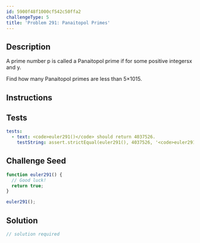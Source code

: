 ```yaml
---
id: 5900f48f1000cf542c50ffa2
challengeType: 5
title: 'Problem 291: Panaitopol Primes'
---
```


## Description
<section id='description'>
A prime number p is called a Panaitopol prime if  for some positive integersx and y.


Find how many Panaitopol primes are less than 5×1015.
</section>

## Instructions
<section id='instructions'>

</section>

## Tests
<section id='tests'>

```yml
tests:
  - text: <code>euler291()</code> should return 4037526.
    testString: assert.strictEqual(euler291(), 4037526, '<code>euler291()</code> should return 4037526.');

```

</section>

## Challenge Seed
<section id='challengeSeed'>

<div id='js-seed'>

```js
function euler291() {
  // Good luck!
  return true;
}

euler291();
```

</div>



</section>

## Solution
<section id='solution'>

```js
// solution required
```

</section>
